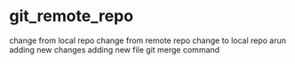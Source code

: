 # git_remote_repo
change from local repo
change from remote repo
change to local repo
arun
adding new changes
adding new file
git merge command
